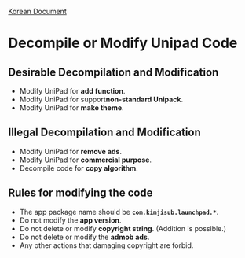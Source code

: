 [Korean Document](https://github.com/0226daniel/UniPad-Document/blob/master/Terms/UniPad_Mod_ko.md)

# Decompile or Modify Unipad Code

## Desirable Decompilation and Modification

- Modify UniPad for **add function**.
- Modify UniPad for support**non-standard Unipack**.
- Modify UniPad for **make theme**.

## Illegal Decompilation and Modification

- Modify UniPad for **remove ads**.
- Modify UniPad for **commercial purpose**.
- Decompile code for **copy algorithm**.

## Rules for modifying the code

- The app package name should be **`com.kimjisub.launchpad.*`**.
- Do not modify the **app version**.
- Do not delete or modify **copyright string**. (Addition is possible.)
- Do not delete or modify the **admob ads**.
- Any other actions that damaging copyright are forbid.